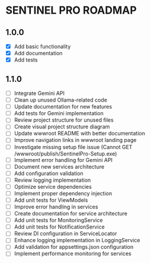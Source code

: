 # SENTINEL PRO ROADMAP

## 1.0.0
- [x] Add basic functionality
- [x] Add documentation
- [x] Add tests

## 1.1.0
- [ ] Integrate Gemini API
- [ ] Clean up unused Ollama-related code
- [ ] Update documentation for new features
- [ ] Add tests for Gemini implementation
- [ ] Review project structure for unused files
- [ ] Create visual project structure diagram
- [ ] Update wwwroot README with better documentation
- [ ] Improve navigation links in wwwroot landing page
- [ ] Investigate missing setup file issue (Cannot GET /wwwroot/publish/SentinelPro-Setup.exe)
- [ ] Implement error handling for Gemini API
- [ ] Document new services architecture
- [ ] Add configuration validation
- [ ] Review logging implementation
- [ ] Optimize service dependencies
- [ ] Implement proper dependency injection
- [ ] Add unit tests for ViewModels
- [ ] Improve error handling in services
- [ ] Create documentation for service architecture
- [ ] Add unit tests for MonitoringService
- [ ] Add unit tests for NotificationService
- [ ] Review DI configuration in ServiceLocator
- [ ] Enhance logging implementation in LoggingService
- [ ] Add validation for appsettings.json configuration
- [ ] Implement performance monitoring for services